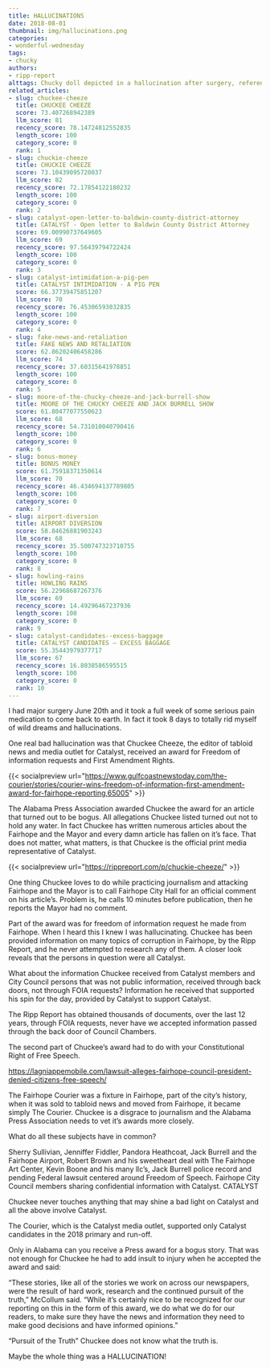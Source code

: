 ```yaml
---
title: HALLUCINATIONS
date: 2018-08-01
thumbnail: img/hallucinations.png
categories:
- wonderful-wednesday
tags:
- chucky
authors:
- ripp-report
alttags: Chucky doll depicted in a hallucination after surgery, referencing an imagined award for freedom of information reporting
related_articles:
- slug: chuckee-cheeze
  title: CHUCKEE CHEEZE
  score: 73.407268942389
  llm_score: 81
  recency_score: 78.14724812552835
  length_score: 100
  category_score: 0
  rank: 1
- slug: chuckie-cheeze
  title: CHUCKIE CHEEZE
  score: 73.10439095720037
  llm_score: 82
  recency_score: 72.17854122180232
  length_score: 100
  category_score: 0
  rank: 2
- slug: catalyst-open-letter-to-baldwin-county-district-attorney
  title: CATALYST - Open letter to Baldwin County District Attorney
  score: 69.00990737649605
  llm_score: 69
  recency_score: 97.56439794722424
  length_score: 100
  category_score: 0
  rank: 3
- slug: catalyst-intimidation-a-pig-pen
  title: CATALYST INTIMIDATION - A PIG PEN
  score: 66.37739475851207
  llm_score: 70
  recency_score: 76.45306593032835
  length_score: 100
  category_score: 0
  rank: 4
- slug: fake-news-and-retaliation
  title: FAKE NEWS AND RETALIATION
  score: 62.86202406458286
  llm_score: 74
  recency_score: 37.60315641978851
  length_score: 100
  category_score: 0
  rank: 5
- slug: moore-of-the-chucky-cheeze-and-jack-burrell-show
  title: MOORE OF THE CHUCKY CHEEZE AND JACK BURRELL SHOW
  score: 61.80477077550623
  llm_score: 68
  recency_score: 54.731010040790416
  length_score: 100
  category_score: 0
  rank: 6
- slug: bonus-money
  title: BONUS MONEY
  score: 61.75918371350614
  llm_score: 70
  recency_score: 46.434694137789805
  length_score: 100
  category_score: 0
  rank: 7
- slug: airport-diversion
  title: AIRPORT DIVERSION
  score: 58.84626881903243
  llm_score: 68
  recency_score: 35.500747323710755
  length_score: 100
  category_score: 0
  rank: 8
- slug: howling-rains
  title: HOWLING RAINS
  score: 56.22968687267376
  llm_score: 69
  recency_score: 14.49296467237936
  length_score: 100
  category_score: 0
  rank: 9
- slug: catalyst-candidates-⁠-excess-baggage
  title: CATALYST CANDIDATES ⁠— EXCESS BAGGAGE
  score: 55.35443979377717
  llm_score: 67
  recency_score: 16.8038586595515
  length_score: 100
  category_score: 0
  rank: 10
---
```

I had major surgery June 20th and it took a full week of some serious pain medication to come back to earth. In fact it took 8 days to totally rid myself of wild dreams and hallucinations.

One real bad hallucination was that Chuckee Cheeze, the editor of tabloid news and media outlet for Catalyst, received an award for Freedom of information requests and First Amendment Rights.

{{< socialpreview url="https://www.gulfcoastnewstoday.com/the-courier/stories/courier-wins-freedom-of-information-first-amendment-award-for-fairhope-reporting,65005" >}}

The Alabama Press Association awarded Chuckee the award for an article that turned out to be bogus. All allegations Chuckee listed turned out not to hold any water. In fact Chuckee has written numerous articles about the Fairhope and the Mayor and every damn article has fallen on it’s face. That does not matter, what matters, is that Chuckee is the official print media representative of Catalyst.

{{< socialpreview url="https://rippreport.com/p/chuckie-cheeze/" >}}

One thing Chuckee loves to do while practicing journalism and attacking Fairhope and the Mayor is to call Fairhope City Hall for an official comment on his article’s. Problem is, he calls 10 minutes before publication, then he reports the Mayor had no comment.

Part of the award was for freedom of information request he made from Fairhope. When I heard this I knew I was hallucinating. Chuckee has been provided information on many topics of corruption in Fairhope, by the Ripp Report, and he never attempted to research any of them. A closer look reveals that the persons in question were all Catalyst.

What about the information Chuckee received from Catalyst members and City Council persons that was not public information, received through back doors, not through FOIA requests? Information he received that supported his spin for the day, provided by Catalyst to support Catalyst.

The Ripp Report has obtained thousands of documents, over the last 12 years, through FOIA requests, never have we accepted information passed through the back door of Council Chambers.

The second part of Chuckee’s award had to do with your Constitutional Right of Free Speech.

https://lagniappemobile.com/lawsuit-alleges-fairhope-council-president-denied-citizens-free-speech/

The Fairhope Courier was a fixture in Fairhope, part of the city’s history, when it was sold to tabloid news and moved from Fairhope, it became simply The Courier. Chuckee is a disgrace to journalism and the Alabama Press Association needs to vet it’s awards more closely.

What do all these subjects have in common?

Sherry Sullivian, Jenniffer Fiddler, Pandora Heathcoat, Jack Burrell and the Fairhope Airport, Robert Brown and his sweetheart deal with The Fairhope Art Center, Kevin Boone and his many llc’s, Jack Burrell police record and pending Federal lawsuit centered around Freedom of Speech. Fairhope City Council members sharing confidential information with Catalyst. CATALYST

Chuckee never touches anything that may shine a bad light on Catalyst and all the above involve Catalyst.

The Courier, which is the Catalyst media outlet, supported only Catalyst candidates in the 2018 primary and run-off.

Only in Alabama can you receive a Press award for a bogus story. That was not enough for Chuckee he had to add insult to injury when he accepted the award and said:

“These stories, like all of the stories we work on across our newspapers, were the result of hard work, research and the continued pursuit of the truth,” McCollum said. “While it’s certainly nice to be recognized for our reporting on this in the form of this award, we do what we do for our readers, to make sure they have the news and information they need to make good decisions and have informed opinions.”

“Pursuit of the Truth” Chuckee does not know what the truth is.

Maybe the whole thing was a HALLUCINATION!
